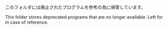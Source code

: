 このフォルダには廃止されたプログラムを参考の為に保管しています。

This folder stores deprecated programs that are no longer available. Left for in case of reference.
